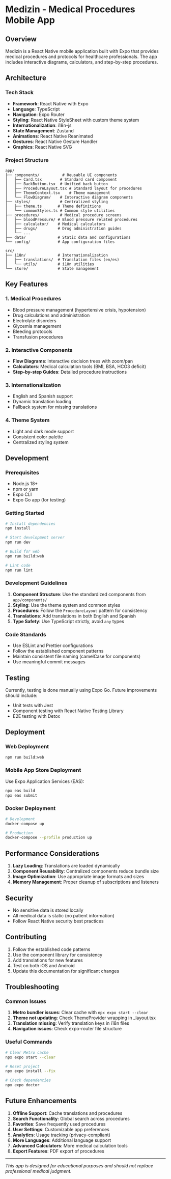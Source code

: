 # Medizin - Medical Procedures Mobile App

## Overview
Medizin is a React Native mobile application built with Expo that provides medical procedures and protocols for healthcare professionals. The app includes interactive diagrams, calculators, and step-by-step procedures.

## Architecture

### Tech Stack
- **Framework**: React Native with Expo
- **Language**: TypeScript
- **Navigation**: Expo Router
- **Styling**: React Native StyleSheet with custom theme system
- **Internationalization**: i18n-js
- **State Management**: Zustand
- **Animations**: React Native Reanimated
- **Gestures**: React Native Gesture Handler
- **Graphics**: React Native SVG

### Project Structure
```
app/
├── components/          # Reusable UI components
│   ├── Card.tsx        # Standard card component
│   ├── BackButton.tsx  # Unified back button
│   ├── ProcedureLayout.tsx # Standard layout for procedures
│   ├── ThemeContext.tsx    # Theme management
│   └── FlowDiagram/    # Interactive diagram components
├── styles/             # Centralized styling
│   ├── theme.ts       # Theme definitions
│   └── commonStyles.ts # Common style utilities
├── procedures/         # Medical procedure screens
│   ├── bloodPressure/ # Blood pressure related procedures
│   ├── calculator/    # Medical calculators
│   ├── drugs/         # Drug administration guides
│   └── ...
├── data/              # Static data and configurations
└── config/            # App configuration files

src/
├── i18n/              # Internationalization
│   ├── translations/  # Translation files (en/es)
│   └── utils/         # i18n utilities
└── store/             # State management
```

## Key Features

### 1. Medical Procedures
- Blood pressure management (hypertensive crisis, hypotension)
- Drug calculations and administration
- Electrolyte disorders
- Glycemia management
- Bleeding protocols
- Transfusion procedures

### 2. Interactive Components
- **Flow Diagrams**: Interactive decision trees with zoom/pan
- **Calculators**: Medical calculation tools (BMI, BSA, HCO3 deficit)
- **Step-by-step Guides**: Detailed procedure instructions

### 3. Internationalization
- English and Spanish support
- Dynamic translation loading
- Fallback system for missing translations

### 4. Theme System
- Light and dark mode support
- Consistent color palette
- Centralized styling system

## Development

### Prerequisites
- Node.js 18+
- npm or yarn
- Expo CLI
- Expo Go app (for testing)

### Getting Started
```bash
# Install dependencies
npm install

# Start development server
npm run dev

# Build for web
npm run build:web

# Lint code
npm run lint
```

### Development Guidelines

1. **Component Structure**: Use the standardized components from `app/components/`
2. **Styling**: Use the theme system and common styles
3. **Procedures**: Follow the `ProcedureLayout` pattern for consistency
4. **Translations**: Add translations in both English and Spanish
5. **Type Safety**: Use TypeScript strictly, avoid `any` types

### Code Standards
- Use ESLint and Prettier configurations
- Follow the established component patterns
- Maintain consistent file naming (camelCase for components)
- Use meaningful commit messages

## Testing

Currently, testing is done manually using Expo Go. Future improvements should include:
- Unit tests with Jest
- Component testing with React Native Testing Library
- E2E testing with Detox

## Deployment

### Web Deployment
```bash
npm run build:web
```

### Mobile App Store Deployment
Use Expo Application Services (EAS):
```bash
npx eas build
npx eas submit
```

### Docker Deployment
```bash
# Development
docker-compose up

# Production
docker-compose --profile production up
```

## Performance Considerations

1. **Lazy Loading**: Translations are loaded dynamically
2. **Component Reusability**: Centralized components reduce bundle size
3. **Image Optimization**: Use appropriate image formats and sizes
4. **Memory Management**: Proper cleanup of subscriptions and listeners

## Security

- No sensitive data is stored locally
- All medical data is static (no patient information)
- Follow React Native security best practices

## Contributing

1. Follow the established code patterns
2. Use the component library for consistency
3. Add translations for new features
4. Test on both iOS and Android
5. Update this documentation for significant changes

## Troubleshooting

### Common Issues
1. **Metro bundler issues**: Clear cache with `npx expo start --clear`
2. **Theme not updating**: Check ThemeProvider wrapping in _layout.tsx
3. **Translation missing**: Verify translation keys in i18n files
4. **Navigation issues**: Check expo-router file structure

### Useful Commands
```bash
# Clear Metro cache
npx expo start --clear

# Reset project
npx expo install --fix

# Check dependencies
npx expo doctor
```

## Future Enhancements

1. **Offline Support**: Cache translations and procedures
2. **Search Functionality**: Global search across procedures
3. **Favorites**: Save frequently used procedures
4. **User Settings**: Customizable app preferences
5. **Analytics**: Usage tracking (privacy-compliant)
6. **More Languages**: Additional language support
7. **Advanced Calculators**: More medical calculation tools
8. **Export Features**: PDF export of procedures

---

*This app is designed for educational purposes and should not replace professional medical judgment.*